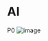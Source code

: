 # AI
P0
![image](https://user-images.githubusercontent.com/100915726/157682935-e2ac9e2f-81a5-4537-9ea4-b8ae1908d4fc.png)
